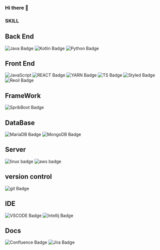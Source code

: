 ### Hi there 👋

<!-- ![hjsoo's GitHub stats](https://github-readme-stats.vercel.app/api?username=hjsoo801&show_icons=true&theme=radical) -->

### SKILL
## Back End
![Java Badge][java-badge]
![Kotlin Badge][kotlin-badge]
![Python Badge][python-badge]

## Front End
![JavaScript][javascript-badge]
![REACT Badge][react-badge]
![YARN Badge][yarn-badge]
![TS Badge][ts-badge]
![Styled Badge][styled-badge]
![Reoil Badge][recoil-badge]

## FrameWork
![SpribBoot Badge][springboot-badge]

## DataBase
![MariaDB Badge][mariadb-badge]
![MongoDB Badge][mongodb-badge]

## Server
![linux badge][linux-badge]
![aws badge][aws-badge]

## version control
![git Badge][git-badge]


## IDE
![VSCODE Badge][vscode-badge]
![Intellij Badge][intellijidea-badge]

## Docs
![Confluence Badge][confluence-badge]
![Jira Badge][jira-badge]



<!-- Markdown link & img dfn's -->

[version-badge]: https://img.shields.io/badge/version-2.2.3-critical.svg
[react-badge]: https://img.shields.io/badge/react-skyblue.svg?logo=react&logoColor=black
[yarn-badge]: https://img.shields.io/badge/yarn-2C8EBB.svg?logo=yarn&logoColor=white
[ts-badge]: https://img.shields.io/badge/typescript-2C8EBB.svg?logo=typescript&logoColor=white
[styled-badge]: https://img.shields.io/badge/styledcomponents-DB7093.svg?logo=styledcomponents&logoColor=white
[recoil-badge]: https://img.shields.io/badge/recoil-3578E5.svg?logo=recoil&logoColor=white
[vscode-badge]: https://img.shields.io/badge/vscode-007ACC.svg?logo=visualstudiocode&logoColor=white
[kotlin-badge]:  https://img.shields.io/badge/kotlin-7F52FF.svg?logo=kotlin&logoColor=white
[springboot-badge]:  https://img.shields.io/badge/springboot-6DB33F.svg?logo=springboot&logoColor=white
[python-badge]:  https://img.shields.io/badge/python-3776AB.svg?logo=python&logoColor=white
[javascript-badge]:  https://img.shields.io/badge/javascript-F7DF1E.svg?logo=javascript&logoColor=white
[java-badge]:  https://img.shields.io/badge/java-6DB33F.svg?logo=java&logoColor=white
[mariadb-badge]:  https://img.shields.io/badge/mariadb-003545.svg?logo=mariadb&logoColor=white
[mongodb-badge]:  https://img.shields.io/badge/mongodb-47A248.svg?logo=mongodb&logoColor=white
[intellijidea-badge]:  https://img.shields.io/badge/intellijidea-000000.svg?logo=intellijidea&logoColor=white
[git-badge]:  https://img.shields.io/badge/git-F05032.svg?logo=git&logoColor=white
[linux-badge]:  https://img.shields.io/badge/linux-FCC624.svg?logo=linux&logoColor=white
[aws-badge]:  https://img.shields.io/badge/amazonec2-FF9900.svg?logo=amazonec2&logoColor=white
[confluence-badge]:  https://img.shields.io/badge/confluence-0052CC.svg?logo=confluence&logoColor=white
[jira-badge]:  https://img.shields.io/badge/jira-0052CC.svg?logo=jira&logoColor=white


<!--
**hjsoo801/hjsoo801** is a ✨ _special_ ✨ repository because its `README.md` (this file) appears on your GitHub profile.

Here are some ideas to get you started:

- 🔭 I’m currently working on ...
- 🌱 I’m currently learning ...
- 👯 I’m looking to collaborate on ...
- 🤔 I’m looking for help with ...
- 💬 Ask me about ...
- 📫 How to reach me: ...
- 😄 Pronouns: ...
- ⚡ Fun fact: ...
-->
